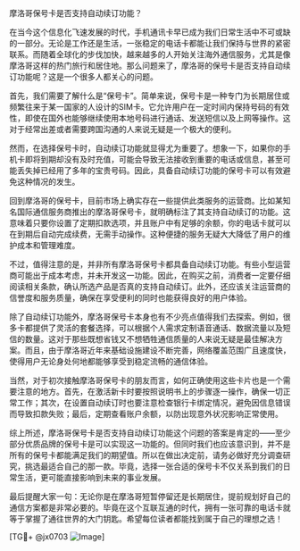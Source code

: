 摩洛哥保号卡是否支持自动续订功能？

在当今这个信息化飞速发展的时代，手机通讯卡早已成为我们日常生活中不可或缺的一部分。无论是工作还是生活，一张稳定的电话卡都能让我们保持与世界的紧密联系。而随着全球化的步伐加快，越来越多的人开始关注海外通信服务，尤其是像摩洛哥这样的热门旅行和居住地。那么问题来了，摩洛哥的保号卡是否支持自动续订功能呢？这是一个很多人都关心的问题。

首先，我们需要了解什么是“保号卡”。简单来说，保号卡是一种专门为长期居住或频繁往来于某一国家的人设计的SIM卡。它允许用户在一定时间内保持号码的有效性，即使在国外也能够继续使用本地号码进行通话、发送短信以及上网等操作。这对于经常出差或者需要跨国沟通的人来说无疑是一个极大的便利。

然而，在选择保号卡时，自动续订功能就显得尤为重要了。想象一下，如果你的手机卡即将到期却没有及时充值，可能会导致无法接收到重要的电话或信息，甚至可能丢失掉已经用了多年的宝贵号码。因此，具备自动续订功能的保号卡可以有效避免这种情况的发生。

回到摩洛哥的保号卡，目前市场上确实存在一些提供此类服务的运营商。比如某知名国际通信服务商推出的摩洛哥保号卡，就明确标注了其支持自动续订的功能。这意味着只要你设置了定期扣款选项，并且账户中有足够的余额，你的电话卡就可以在到期后自动完成续费，无需手动操作。这种便捷的服务无疑大大降低了用户的维护成本和管理难度。

不过，值得注意的是，并非所有摩洛哥保号卡都具备自动续订功能。有些小型运营商可能出于成本考虑，并未开发这一功能。因此，在购买之前，消费者一定要仔细阅读相关条款，确认所选产品是否真的支持自动续订。此外，还应该关注运营商的信誉度和服务质量，确保在享受便利的同时也能获得良好的用户体验。

除了自动续订功能外，摩洛哥保号卡本身也有不少亮点值得我们去探索。例如，很多卡都提供了灵活的套餐选择，可以根据个人需求定制语音通话、数据流量以及短信的数量。这对于那些既想省钱又不想牺牲通信质量的人来说无疑是最佳解决方案。而且，由于摩洛哥近年来基础设施建设不断完善，网络覆盖范围广且速度快，使得用户无论身处何地都能够享受到稳定流畅的通信体验。

当然，对于初次接触摩洛哥保号卡的朋友而言，如何正确使用这些卡片也是一个需要注意的地方。首先，在激活新卡时要按照说明书上的步骤逐一操作，确保一切正常工作；其次，在设置自动续订时也要注意检查银行卡绑定情况，避免因信息错误而导致扣款失败；最后，定期查看账户余额，以防出现意外状况影响正常使用。

综上所述，摩洛哥保号卡是否支持自动续订功能这个问题的答案是肯定的——至少部分优质品牌的保号卡是可以实现这一功能的。但同时我们也应该意识到，并不是所有的保号卡都能满足我们的期望值。所以在做出决定前，请务必做好充分调查研究，挑选最适合自己的那一款。毕竟，选择一张合适的保号卡不仅关系到我们的日常生活，更可能直接影响到未来的事业发展。

最后提醒大家一句：无论你是在摩洛哥短暂停留还是长期居住，提前规划好自己的通信方案都是非常必要的。毕竟在这个互联互通的时代，拥有一张可靠的电话卡就等于掌握了通往世界的大门钥匙。希望每位读者都能找到属于自己的理想之选！

[TG💪+ @jx0703 ![Image](https://github.com/user-attachments/assets/dbca1d08-cadb-493c-b0ec-ad6f7a83f270)]